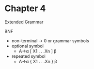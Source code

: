 # Chapter 4

Extended Grammar

BNF

* non-terminal -&gt; 0 or grammar symbols
* optional symbol
  * A→α \[ X1 . . .Xn \] β
* repeated symbol
  * A→α { X1 . . .Xn } β

